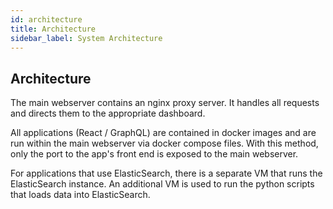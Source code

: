 ```yaml
---
id: architecture
title: Architecture
sidebar_label: System Architecture
---
```


## Architecture

The main webserver contains an nginx proxy server. It handles all requests and directs them to the appropriate dashboard.

All applications (React / GraphQL) are contained in docker images and are run within the main webserver via docker compose files. With this method, only the port to the app's front end is exposed to the main webserver.

For applications that use ElasticSearch, there is a separate VM that runs the ElasticSearch instance. An additional VM is used to run the python scripts that loads data into ElasticSearch.

